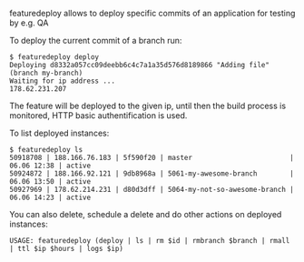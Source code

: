 

featuredeploy allows to deploy specific commits of an application for testing by e.g. QA

To deploy the current commit of a branch run:
```
$ featuredeploy deploy
Deploying d8332a057cc09deebb6c4c7a1a35d576d8189866 "Adding file" (branch my-branch)
Waiting for ip address ...
178.62.231.207
```

The feature will be deployed to the given ip, until then the build process is monitored, HTTP basic authentification is used.

To list deployed instances:
```
$ featuredeploy ls
50918708 | 188.166.76.183 | 5f590f20 | master                        | 06.06 12:38 | active
50924872 | 188.166.92.121 | 9db8968a | 5061-my-awesome-branch        | 06.06 13:50 | active
50927969 | 178.62.214.231 | d80d3dff | 5064-my-not-so-awesome-branch | 06.06 14:23 | active
```
You can also delete, schedule a delete and do other actions on deployed instances:
```
USAGE: featuredeploy (deploy | ls | rm $id | rmbranch $branch | rmall | ttl $ip $hours | logs $ip)
```

